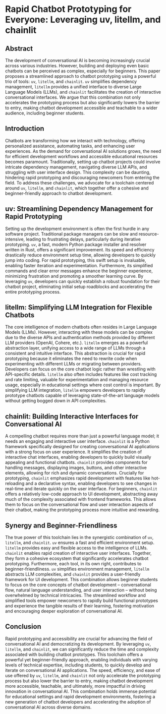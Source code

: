 # Rapid Chatbot Prototyping for Everyone: Leveraging uv, litellm, and chainlit

## Abstract

The development of conversational AI is becoming increasingly crucial across various industries. However, building and deploying even basic chatbots can be perceived as complex, especially for beginners. This paper proposes a streamlined approach to chatbot prototyping using a powerful trio of tools: `uv`, `litellm`, and `chainlit`. `uv` simplifies dependency management, `litellm` provides a unified interface to diverse Large Language Models (LLMs), and `chainlit` facilitates the creation of interactive conversational interfaces. We argue that this combination not only accelerates the prototyping process but also significantly lowers the barrier to entry, making chatbot development accessible and teachable to a wider audience, including beginner students.

## Introduction

Chatbots are transforming how we interact with technology, offering personalized assistance, automating tasks, and enhancing user experiences. As the demand for conversational AI solutions grows, the need for efficient development workflows and accessible educational resources becomes paramount. Traditionally, setting up chatbot projects could involve intricate dependency management, navigating diverse LLM APIs, and struggling with user interface design. This complexity can be daunting, hindering rapid prototyping and discouraging newcomers from entering the field. To address these challenges, we advocate for a toolchain centered around `uv`, `litellm`, and `chainlit`, which together offer a cohesive and beginner-friendly approach to chatbot development.

## uv: Streamlining Dependency Management for Rapid Prototyping

Setting up the development environment is often the first hurdle in any software project. Traditional package managers can be slow and resource-intensive, leading to frustrating delays, particularly during iterative prototyping. `uv`, a fast, modern Python package installer and resolver written in Rust, offers a significant improvement. Its speed and efficiency drastically reduce environment setup time, allowing developers to quickly jump into coding. For rapid prototyping, this swift setup is invaluable, enabling faster iteration and experimentation. Furthermore, its simplified commands and clear error messages enhance the beginner experience, minimizing frustration and promoting a smoother learning curve. By leveraging `uv`, developers can quickly establish a robust foundation for their chatbot project, eliminating initial setup roadblocks and accelerating the entire prototyping process.

## litellm: Simplifying LLM Integration for Flexible Chatbots

The core intelligence of modern chatbots often resides in Large Language Models (LLMs). However, interacting with these models can be complex due to the diverse APIs and authentication methods provided by different LLM providers (OpenAI, Cohere, etc.). `litellm` emerges as a powerful abstraction layer, unifying access to a wide range of LLMs through a consistent and intuitive interface. This abstraction is crucial for rapid prototyping because it eliminates the need to rewrite code when experimenting with different LLMs or migrating between providers. Developers can focus on the core chatbot logic rather than wrestling with API-specific details. `litellm` also often includes features like cost tracking and rate limiting, valuable for experimentation and managing resource usage, especially in educational settings where cost control is important. By simplifying LLM integration, `litellm` empowers developers to rapidly prototype chatbots capable of leveraging state-of-the-art language models without getting bogged down in API complexities.

## chainlit: Building Interactive Interfaces for Conversational AI

A compelling chatbot requires more than just a powerful language model; it needs an engaging and interactive user interface. `chainlit` is a Python framework specifically designed for creating conversational AI applications with a strong focus on user experience. It simplifies the creation of interactive chat interfaces, enabling developers to quickly build visually appealing and functional chatbots. `chainlit` provides components for handling messages, displaying images, buttons, and other interactive elements, allowing for rich and dynamic conversations. Crucially for prototyping, `chainlit` emphasizes rapid development with features like hot-reloading and a declarative syntax, enabling developers to see changes in real-time and iterate quickly on the user interface. For beginners, `chainlit` offers a relatively low-code approach to UI development, abstracting away much of the complexity associated with frontend frameworks. This allows them to focus on the conversational flow and user interaction aspects of their chatbot, making the prototyping process more intuitive and rewarding.

## Synergy and Beginner-Friendliness

The true power of this toolchain lies in the synergistic combination of `uv`, `litellm`, and `chainlit`. `uv` ensures a fast and efficient environment setup. `litellm` provides easy and flexible access to the intelligence of LLMs. `chainlit` enables rapid creation of interactive user interfaces. Together, they form a cohesive ecosystem that significantly accelerates chatbot prototyping. Furthermore, each tool, in its own right, contributes to beginner-friendliness. `uv` simplifies environment management, `litellm` abstracts LLM complexities, and `chainlit` provides a user-friendly framework for UI development. This combination allows beginner students to focus on the core concepts of chatbot development – conversational flow, natural language understanding, and user interaction – without being overwhelmed by technical intricacies. The streamlined workflow and simplified tools empower newcomers to rapidly build functional prototypes and experience the tangible results of their learning, fostering motivation and encouraging deeper exploration of conversational AI.

## Conclusion

Rapid prototyping and accessibility are crucial for advancing the field of conversational AI and democratizing its development. By leveraging `uv`, `litellm`, and `chainlit`, we can significantly reduce the time and complexity associated with building chatbot prototypes. This toolchain offers a powerful yet beginner-friendly approach, enabling individuals with varying levels of technical expertise, including students, to quickly develop and iterate on conversational AI applications. The speed, efficiency, and ease of use offered by `uv`, `litellm`, and `chainlit` not only accelerate the prototyping process but also lower the barrier to entry, making chatbot development more accessible, teachable, and ultimately, more impactful in driving innovation in conversational AI. This combination holds immense potential for educational settings and rapid development environments, fostering a new generation of chatbot developers and accelerating the adoption of conversational AI across diverse domains.
